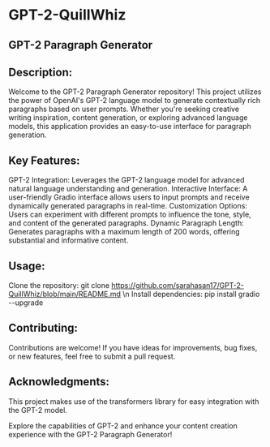 # GPT-2-QuillWhiz
## GPT-2 Paragraph Generator

## Description:
Welcome to the GPT-2 Paragraph Generator repository! This project utilizes the power of OpenAI's GPT-2 language model to generate contextually rich paragraphs based on user prompts. Whether you're seeking creative writing inspiration, content generation, or exploring advanced language models, this application provides an easy-to-use interface for paragraph generation.

## Key Features:
GPT-2 Integration: Leverages the GPT-2 language model for advanced natural language understanding and generation.
Interactive Interface: A user-friendly Gradio interface allows users to input prompts and receive dynamically generated paragraphs in real-time.
Customization Options: Users can experiment with different prompts to influence the tone, style, and content of the generated paragraphs.
Dynamic Paragraph Length: Generates paragraphs with a maximum length of 200 words, offering substantial and informative content.

## Usage:
Clone the repository: git clone https://github.com/sarahasan17/GPT-2-QuillWhiz/blob/main/README.md
\n
Install dependencies: pip install gradio --upgrade

## Contributing:
Contributions are welcome! If you have ideas for improvements, bug fixes, or new features, feel free to submit a pull request.

## Acknowledgments:
This project makes use of the transformers library for easy integration with the GPT-2 model.

Explore the capabilities of GPT-2 and enhance your content creation experience with the GPT-2 Paragraph Generator!
